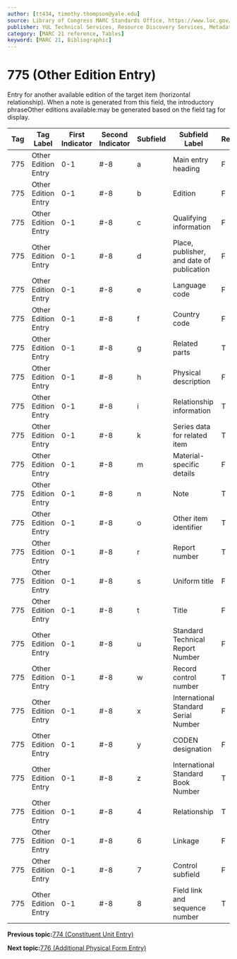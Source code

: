 ```yaml
---
author: [tt434, timothy.thompson@yale.edu]
source: Library of Congress MARC Standards Office, https://www.loc.gov/marc/bibliographic/bd775.html
publisher: YUL Technical Services, Resource Discovery Services, Metadata Services Unit
category: [MARC 21 reference, Tables]
keyword: [MARC 21, Bibliographic]
---
```


# 775 \(Other Edition Entry\)

Entry for another available edition of the target item \(horizontal relationship\). When a note is generated from this field, the introductory phraseOther editions available:may be generated based on the field tag for display.

|Tag|Tag Label|First Indicator|Second Indicator|Subfield|Subfield Label|Repeatable|
|---|---------|---------------|----------------|--------|--------------|----------|
|775|Other Edition Entry|0-1|\#-8|a|Main entry heading|F|
|775|Other Edition Entry|0-1|\#-8|b|Edition|F|
|775|Other Edition Entry|0-1|\#-8|c|Qualifying information|F|
|775|Other Edition Entry|0-1|\#-8|d|Place, publisher, and date of publication|F|
|775|Other Edition Entry|0-1|\#-8|e|Language code|F|
|775|Other Edition Entry|0-1|\#-8|f|Country code|F|
|775|Other Edition Entry|0-1|\#-8|g|Related parts|T|
|775|Other Edition Entry|0-1|\#-8|h|Physical description|F|
|775|Other Edition Entry|0-1|\#-8|i|Relationship information|T|
|775|Other Edition Entry|0-1|\#-8|k|Series data for related item|T|
|775|Other Edition Entry|0-1|\#-8|m|Material-specific details|F|
|775|Other Edition Entry|0-1|\#-8|n|Note|T|
|775|Other Edition Entry|0-1|\#-8|o|Other item identifier|T|
|775|Other Edition Entry|0-1|\#-8|r|Report number|T|
|775|Other Edition Entry|0-1|\#-8|s|Uniform title|F|
|775|Other Edition Entry|0-1|\#-8|t|Title|F|
|775|Other Edition Entry|0-1|\#-8|u|Standard Technical Report Number|F|
|775|Other Edition Entry|0-1|\#-8|w|Record control number|T|
|775|Other Edition Entry|0-1|\#-8|x|International Standard Serial Number|F|
|775|Other Edition Entry|0-1|\#-8|y|CODEN designation|F|
|775|Other Edition Entry|0-1|\#-8|z|International Standard Book Number|T|
|775|Other Edition Entry|0-1|\#-8|4|Relationship|T|
|775|Other Edition Entry|0-1|\#-8|6|Linkage|F|
|775|Other Edition Entry|0-1|\#-8|7|Control subfield|F|
|775|Other Edition Entry|0-1|\#-8|8|Field link and sequence number|T|

**Previous topic:**[774 \(Constituent Unit Entry\)](../tables/774_bib_table.md)

**Next topic:**[776 \(Additional Physical Form Entry\)](../tables/776_bib_table.md)

